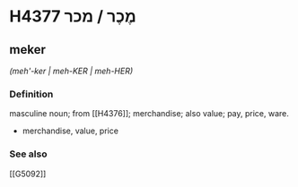 # H4377 מֶכֶר / מכר

## meker

_(meh'-ker | meh-KER | meh-HER)_

### Definition

masculine noun; from [[H4376]]; merchandise; also value; pay, price, ware.

- merchandise, value, price
### See also

[[G5092]]

